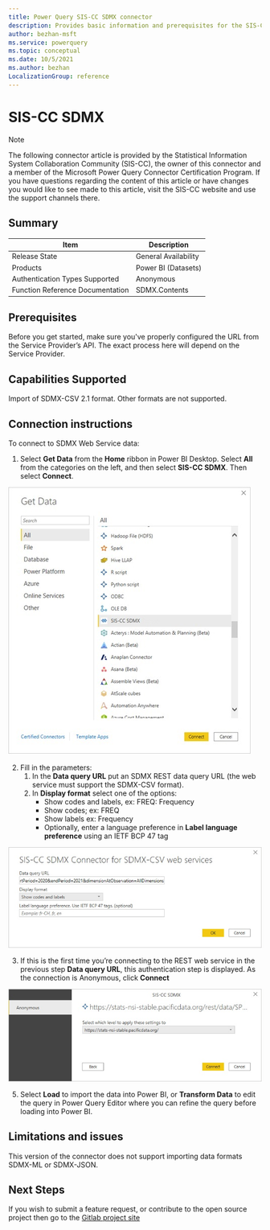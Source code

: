 ```yaml
---
title: Power Query SIS-CC SDMX connector
description: Provides basic information and prerequisites for the SIS-CC SDMX connector, descriptions of the optional input parameters, and discusses limitations and issues you might encounter.
author: bezhan-msft
ms.service: powerquery
ms.topic: conceptual
ms.date: 10/5/2021
ms.author: bezhan
LocalizationGroup: reference
---
```


# SIS-CC SDMX 

>[!Note]
>The following connector article is provided by the Statistical Information System Collaboration Community (SIS-CC), the owner of this connector and a member of the Microsoft Power Query Connector Certification Program. If you have questions regarding the content of this article or have changes you would like to see made to this article, visit the SIS-CC website and use the support channels there.

## Summary

| Item | Description |
| ---- | ----------- |
| Release State | General Availability |
| Products | Power BI (Datasets) |
| Authentication Types Supported | Anonymous |
| Function Reference Documentation | SDMX.Contents |

## Prerequisites

Before you get started, make sure you've properly configured the URL from the Service Provider’s API. The exact process here will depend on the Service Provider.

## Capabilities Supported

Import of SDMX-CSV 2.1 format. Other formats are not supported.

## Connection instructions

To connect to SDMX Web Service data:

1. Select **Get Data** from the **Home** ribbon in Power BI Desktop. Select **All** from the categories on the left, and then select **SIS-CC SDMX**. Then select **Connect**.

![SIS-CC SDMX Get Data](media/sisccsdmx/sisccsdmxgetdata.jpg)

2. Fill in the parameters:
	1.	In the **Data query URL** put an SDMX REST data query URL (the web service must support the SDMX-CSV format).
	2.	In **Display format** select one of the options: 
		- Show codes and labels, ex: FREQ: Frequency
		- Show codes; ex: FREQ
		- Show labels ex: Frequency
		- Optionally, enter a language preference in **Label language preference** using an IETF BCP 47 tag

![SIS-CC SDMX Connect to Data](media/sisccsdmx/sisccsdmxconnector.jpg)

3.	If this is the first time you’re connecting to the REST web service in the previous step **Data query URL**, this authentication step is displayed.  As the connection is Anonymous, click **Connect**

![SIS-CC SDMX Auth](media/sisccsdmx/sisccauth.jpg)

5.	Select **Load** to import the data into Power BI, or **Transform Data** to edit the query in Power Query Editor where you can refine the query before loading into Power BI.

## Limitations and issues

This version of the connector does not support importing data formats SDMX-ML or SDMX-JSON.

## Next Steps

If you wish to submit a feature request, or contribute to the open source project then go to the [Gitlab project site](https://gitlab.com/sis-cc/sdmx-tools/sdmx-power-bi)